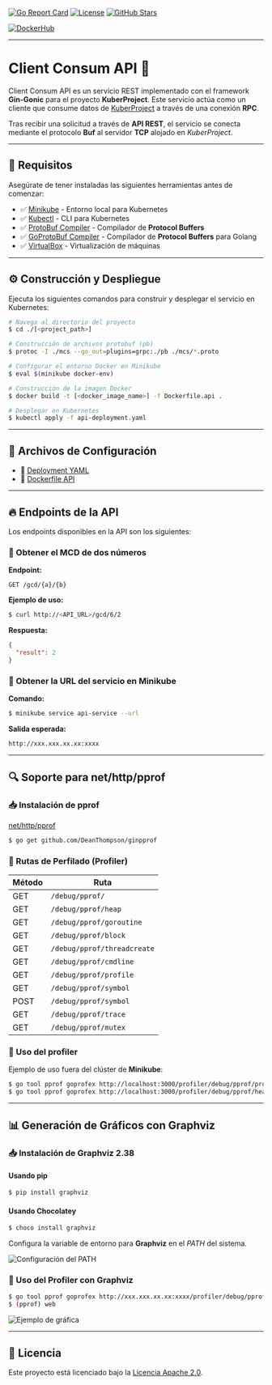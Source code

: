 [![Go Report Card](https://goreportcard.com/badge/gojp/goreportcard)](https://goreportcard.com/report/github.com/theboshy/ClientConsum) [![License](https://img.shields.io/badge/License-Apache%202.0-blue.svg)](https://github.com/gojp/goreportcard/blob/master/LICENSE) [![GitHub Stars](https://img.shields.io/github/stars/theboshy/ClientConsum.svg?style=social)](https://github.com/theboshy/ClientConsum/stargazers)

[![DockerHub](https://img.shields.io/badge/DockerHub-ClientConsum-blue)](https://hub.docker.com/r/devile/clientconsum/)

---

# Client Consum API 🚀

Client Consum API es un servicio REST implementado con el framework **Gin-Gonic** para el proyecto **KuberProject**. 
Este servicio actúa como un cliente que consume datos de [KuberProject](https://github.com/theboshy/KuberProject) a través de una conexión **RPC**.

Tras recibir una solicitud a través de **API REST**, el servicio se conecta mediante el protocolo **Buf** al servidor **TCP** alojado en *KuberProject*.

---

## 📌 Requisitos

Asegúrate de tener instaladas las siguientes herramientas antes de comenzar:

- ✅ [Minikube](https://github.com/kubernetes/minikube) - Entorno local para Kubernetes
- ✅ [Kubectl](https://kubernetes.io/docs/tasks/tools/install-kubectl/) - CLI para Kubernetes
- ✅ [ProtoBuf Compiler](https://github.com/google/protobuf) - Compilador de **Protocol Buffers**
- ✅ [GoProtoBuf Compiler](https://github.com/golang/protobuf) - Compilador de **Protocol Buffers** para Golang
- ✅ [VirtualBox](https://www.virtualbox.org/) - Virtualización de máquinas

---

## ⚙️ Construcción y Despliegue

Ejecuta los siguientes comandos para construir y desplegar el servicio en Kubernetes:

```sh
# Navega al directorio del proyecto
$ cd ./[<project_path>]

# Construcción de archivos protobuf (pb)
$ protoc -I ./mcs --go_out=plugins=grpc:./pb ./mcs/*.proto

# Configurar el entorno Docker en Minikube
$ eval $(minikube docker-env)

# Construcción de la imagen Docker
$ docker build -t [<docker_image_name>] -f Dockerfile.api .

# Desplegar en Kubernetes
$ kubectl apply -f api-deployment.yaml
```

---

## 📂 Archivos de Configuración

- 📄 [Deployment YAML](https://github.com/theboshy/ClientConsum/blob/master/api-deployment.yaml)
- 📄 [Dockerfile API](https://github.com/theboshy/ClientConsum/blob/master/Dockerfile.api)

---

## 🔥 Endpoints de la API

Los endpoints disponibles en la API son los siguientes:

### 📌 Obtener el MCD de dos números
**Endpoint:**
```http
GET /gcd/{a}/{b}
```
**Ejemplo de uso:**
```sh
$ curl http://<API_URL>/gcd/6/2
```
**Respuesta:**
```json
{
  "result": 2
}
```

### 📌 Obtener la URL del servicio en Minikube
**Comando:**
```sh
$ minikube service api-service --url
```
**Salida esperada:**
```sh
http://xxx.xxx.xx.xx:xxxx
```

---

## 🔍 Soporte para **net/http/pprof**

### 📥 Instalación de pprof

[net/http/pprof](https://golang.org/pkg/net/http/pprof/)

```sh
$ go get github.com/DeanThompson/ginpprof
```

### 📌 Rutas de Perfilado (Profiler)

| Método | Ruta |
|--------|--------------------------------|
| GET | `/debug/pprof/` |
| GET | `/debug/pprof/heap` |
| GET | `/debug/pprof/goroutine` |
| GET | `/debug/pprof/block` |
| GET | `/debug/pprof/threadcreate` |
| GET | `/debug/pprof/cmdline` |
| GET | `/debug/pprof/profile` |
| GET | `/debug/pprof/symbol` |
| POST | `/debug/pprof/symbol` |
| GET | `/debug/pprof/trace` |
| GET | `/debug/pprof/mutex` |

### 📌 Uso del profiler

Ejemplo de uso fuera del clúster de **Minikube**:

```sh
$ go tool pprof goprofex http://localhost:3000/profiler/debug/pprof/profile/
$ go tool pprof goprofex http://localhost:3000/profiler/debug/pprof/heap/
```

---

## 📊 Generación de Gráficos con Graphviz

### 📥 Instalación de Graphviz 2.38

#### Usando **pip**

```sh
$ pip install graphviz
```

#### Usando **Chocolatey**

```sh
$ choco install graphviz
```

Configura la variable de entorno para **Graphviz** en el *PATH* del sistema.

![Configuración del PATH](https://user-images.githubusercontent.com/14255055/38958417-cf0b53e6-4322-11e8-993b-df7850a63518.PNG)

### 📌 Uso del Profiler con Graphviz

```sh
$ go tool pprof goprofex http://xxx.xxx.xx.xx:xxxx/profiler/debug/pprof/profile/
$ (pprof) web
```

![Ejemplo de gráfica](https://user-images.githubusercontent.com/14255055/38959396-26b2e0ac-4326-11e8-9ac0-d1827aed1357.PNG)

---

## 📝 Licencia

Este proyecto está licenciado bajo la [Licencia Apache 2.0](https://github.com/gojp/goreportcard/blob/master/LICENSE).
